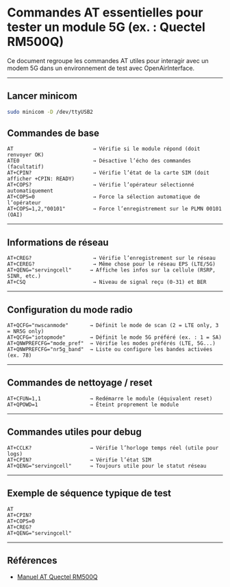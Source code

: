 # Commandes AT essentielles pour tester un module 5G (ex. : Quectel RM500Q)

Ce document regroupe les commandes AT utiles pour interagir avec un modem 5G dans un environnement de test avec OpenAirInterface.

---

## Lancer minicom
```bash
sudo minicom -D /dev/ttyUSB2
```

## Commandes de base

```text
AT                          → Vérifie si le module répond (doit renvoyer OK)
ATE0                        → Désactive l’écho des commandes (facultatif)
AT+CPIN?                    → Vérifie l’état de la carte SIM (doit afficher +CPIN: READY)
AT+COPS?                    → Vérifie l’opérateur sélectionné automatiquement
AT+COPS=0                   → Force la sélection automatique de l’opérateur
AT+COPS=1,2,"00101"         → Force l’enregistrement sur le PLMN 00101 (OAI)
```

---

## Informations de réseau

```text
AT+CREG?                    → Vérifie l’enregistrement sur le réseau
AT+CEREG?                   → Même chose pour le réseau EPS (LTE/5G)
AT+QENG="servingcell"      → Affiche les infos sur la cellule (RSRP, SINR, etc.)
AT+CSQ                      → Niveau de signal reçu (0-31) et BER
```

---

## Configuration du mode radio

```text
AT+QCFG="nwscanmode"       → Définit le mode de scan (2 = LTE only, 3 = NR5G only)
AT+QCFG="iotopmode"        → Définit le mode 5G préféré (ex. : 1 = SA)
AT+QNWPREFCFG="mode_pref"  → Vérifie les modes préférés (LTE, 5G...)
AT+QNWPREFCFG="nr5g_band"  → Liste ou configure les bandes activées (ex. 78)
```

---

## Commandes de nettoyage / reset

```text
AT+CFUN=1,1                → Redémarre le module (équivalent reset)
AT+QPOWD=1                 → Éteint proprement le module
```

---

## Commandes utiles pour debug

```text
AT+CCLK?                   → Vérifie l’horloge temps réel (utile pour logs)
AT+CPIN?                   → Vérifie l’état SIM
AT+QENG="servingcell"      → Toujours utile pour le statut réseau
```

---

## Exemple de séquence typique de test

```text
AT
AT+CPIN?
AT+COPS=0
AT+CREG?
AT+QENG="servingcell"
```

---

## Références
- [Manuel AT Quectel RM500Q](https://www.quectel.com/product/5g-rm500q-series/)
